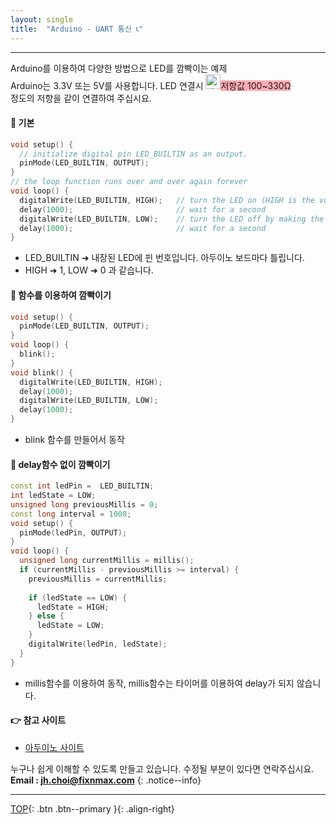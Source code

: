 ```yaml
---
layout: single
title:  "Arduino - UART 통신 📞"
---
```


***
Arduino를 이용하여 다양한 방법으로 LED를 깜빡이는 예제  
Arduino는 3.3V 또는 5V를 사용합니다. LED 연결시 <img width="24" alt="star1" src="https://user-images.githubusercontent.com/78655692/151471925-e5f35751-d4b9-416b-b41d-a059267a09e3.png"><span style="background-color:#FF778899">저항값 100~330Ω </span>  
정도의 저항을 같이 연결하여 주십시요.

#### 🔨 기본
```cpp
void setup() {
  // initialize digital pin LED_BUILTIN as an output.
  pinMode(LED_BUILTIN, OUTPUT);
}
// the loop function runs over and over again forever
void loop() {
  digitalWrite(LED_BUILTIN, HIGH);   // turn the LED on (HIGH is the voltage level)
  delay(1000);                       // wait for a second
  digitalWrite(LED_BUILTIN, LOW);    // turn the LED off by making the voltage LOW
  delay(1000);                       // wait for a second
}
```
  - LED_BUILTIN ➜ 내장된 LED에 핀 번호입니다. 아두이노 보드마다 틀립니다.  
  - HIGH ➜ 1, LOW ➜ 0 과 같습니다.

#### 🔨 함수를 이용하여 깜빡이기
```cpp
void setup() {
  pinMode(LED_BUILTIN, OUTPUT);
}
void loop() {
  blink();
}
void blink() {
  digitalWrite(LED_BUILTIN, HIGH);   
  delay(1000);                       
  digitalWrite(LED_BUILTIN, LOW);    
  delay(1000); 
}
```
  - blink 함수를 만들어서 동작

#### 🔨 delay함수 없이 깜빡이기
```cpp
const int ledPin =  LED_BUILTIN;
int ledState = LOW;            
unsigned long previousMillis = 0;    
const long interval = 1000;          
void setup() {
  pinMode(ledPin, OUTPUT);
}
void loop() {
  unsigned long currentMillis = millis();
  if (currentMillis - previousMillis >= interval) {
    previousMillis = currentMillis;
    
    if (ledState == LOW) {
      ledState = HIGH;
    } else {
      ledState = LOW;
    }
    digitalWrite(ledPin, ledState);
  }
}
```
  - millis함수를 이용하여 동작, millis함수는 타이머를 이용하여 delay가 되지 않습니다.
  
  
#### 👉 참고 사이트
- <a href="https://docs.arduino.cc/built-in-examples/basics/Blink#hardware-required">아두이노 사이트</a>

누구나 쉽게 이해할 수 있도록 만들고 있습니다. 수정될 부분이 있다면 연락주십시요.  
**Email : jh.choi@fixnmax.com**
{: .notice--info}

***

[TOP](#){: .btn .btn--primary }{: .align-right}
